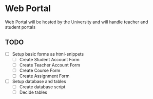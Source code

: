 # Web Portal
 Web Portal will be hosted by the University and will handle teacher and student portals

## TODO
- [ ] Setup basic forms as html-snippets
  - [ ] Create Student Account Form
  - [ ] Create Teacher Account Form
  - [ ] Create Course Form
  - [ ] Create Assignment Form
- [ ] Setup database and tables
  - [ ] Create database script
  - [ ] Decide tables
